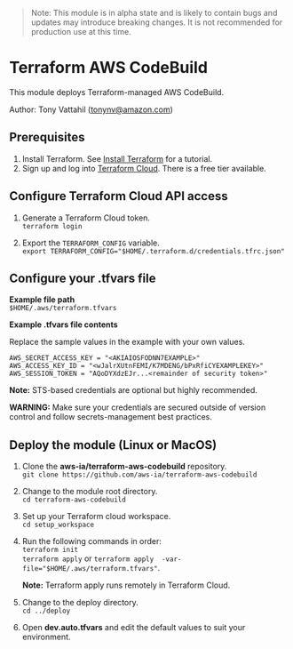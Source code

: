 > Note: This module is in alpha state and is likely to contain bugs and updates may introduce breaking changes. It is not recommended for production use at this time.

# Terraform AWS CodeBuild
This module deploys Terraform-managed AWS CodeBuild.

Author: Tony Vattahil (tonynv@amazon.com)

## Prerequisites
1. Install Terraform. See [Install Terraform](https://learn.hashicorp.com/tutorials/terraform/install-cli) for a tutorial. 
2. Sign up and log into [Terraform Cloud](https://app.terraform.io/signup/account). There is a free tier available.

## Configure Terraform Cloud API access

1. Generate a Terraform Cloud token.<br>
   `terraform login`

2. Export the `TERRAFORM_CONFIG` variable.<br>
   `export TERRAFORM_CONFIG="$HOME/.terraform.d/credentials.tfrc.json"`

## Configure your .tfvars file
   
**Example file path**<br>
   `$HOME/.aws/terraform.tfvars`
      
**Example .tfvars file contents**

   Replace the sample values in the example with your own values.
   ```
   AWS_SECRET_ACCESS_KEY = "<AKIAIOSFODNN7EXAMPLE>"
   AWS_ACCESS_KEY_ID = "<wJalrXUtnFEMI/K7MDENG/bPxRfiCYEXAMPLEKEY>"
   AWS_SESSION_TOKEN = "AQoDYXdzEJr...<remainder of security token>"
   ```
 **Note:** STS-based credentials are optional but highly recommended. 

 **WARNING:** Make sure your credentials are secured outside of version control and follow secrets-management best practices.

## Deploy the module (Linux or MacOS)

1. Clone the **aws-ia/terraform-aws-codebuild** repository.<br>
   `git clone https://github.com/aws-ia/terraform-aws-codebuild`

2. Change to the module root directory.<br>
   `cd terraform-aws-codebuild`

3. Set up your Terraform cloud workspace.<br>
   `cd setup_workspace` 

4. Run the following commands in order:<br>
   `terraform init`<br>
   `terraform apply`  or `terraform apply  -var-file="$HOME/.aws/terraform.tfvars"`.
   
   **Note:** Terraform apply runs remotely in Terraform Cloud.

5. Change to the deploy directory.<br>
   `cd ../deploy`

6. Open **dev.auto.tfvars** and edit the default values to suit your environment.



